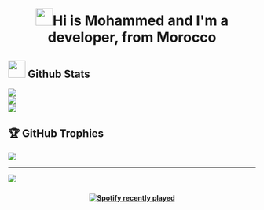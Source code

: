 <h1 align="center"><img src="https://media.giphy.com/media/hvRJCLFzcasrR4ia7z/giphy.gif" width="35"><b>Hi is Mohammed and I'm a developer, from Morocco </h2>

## <img src="https://media.giphy.com/media/iY8CRBdQXODJSCERIr/giphy.gif" width="35"><b> Github Stats </b>
![](https://github-readme-stats.vercel.app/api?username=kobo25&theme=default&hide_border=false&include_all_commits=false&count_private=false)<br/>
![](https://github-readme-streak-stats.herokuapp.com/?user=kobo25&theme=default&hide_border=false)<br/>
![](https://github-readme-stats.vercel.app/api/top-langs/?username=kobo25&theme=default&hide_border=false&include_all_commits=false&count_private=false&layout=compact)

<!-- Proudly created with GPRM ( https://gprm.itsvg.in ) -->

## 🏆 GitHub Trophies
![](https://github-profile-trophy.vercel.app/?username=kobo25&theme=radical&no-frame=false&no-bg=true&margin-w=4)

---
[![](https://visitcount.itsvg.in/api?id=kobo25&icon=0&color=0)](https://visitcount.itsvg.in)

<!-- Proudly created with GPRM ( https://gprm.itsvg.in ) -->


###
<div align="center">
  <a href="https://open.spotify.com/user/31ts6wofzloh7crgebx23heu3cfe">
    <img src="https://spotify-recently-played-readme.vercel.app/api?user=31ts6wofzloh7crgebx23heu3cfe&count=5&unique=true" alt="Spotify recently played"  />
  </a>
</div>

###
